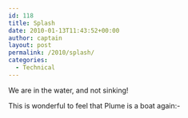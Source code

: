 ```yaml
---
id: 118
title: Splash
date: 2010-01-13T11:43:52+00:00
author: captain
layout: post
permalink: /2010/splash/
categories:
  - Technical
---
```

We are in the water, and not sinking!

This is wonderful to feel that Plume is a boat again<img
src="http://plume.flupes.org/wordpress/wp-includes/images/smilies/simple-smile.png"
alt=":-)" class="wp-smiley" style="height: 1em; max-height: 1em;" />